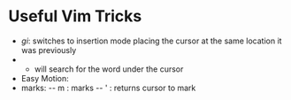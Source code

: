 
# Useful Vim Tricks

- *gi*: switches to insertion mode placing the cursor at the same location it
  was previously
- * will search for the word under the cursor
- Easy Motion:
- marks:
-- m <key>: marks
-- ' <key>: returns cursor to mark

